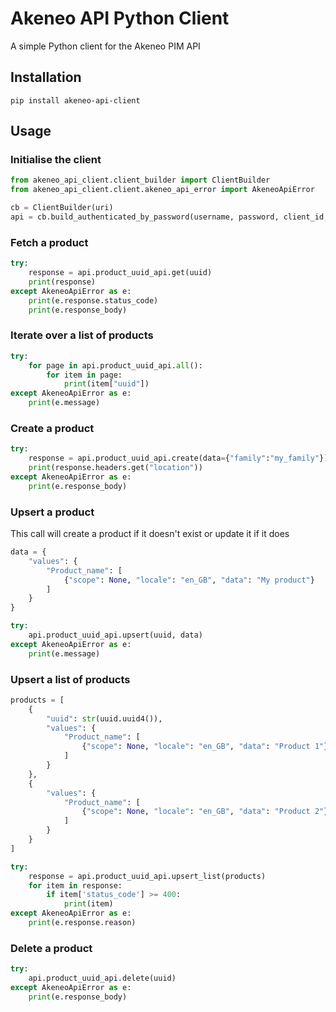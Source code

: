 # Akeneo API Python Client

A simple Python client for the Akeneo PIM API

## Installation

```commandline
pip install akeneo-api-client
```

## Usage

### Initialise the client

```python
from akeneo_api_client.client_builder import ClientBuilder
from akeneo_api_client.client.akeneo_api_error import AkeneoApiError

cb = ClientBuilder(uri)
api = cb.build_authenticated_by_password(username, password, client_id, secret)
```

### Fetch a product

```python
try:
    response = api.product_uuid_api.get(uuid)
    print(response)
except AkeneoApiError as e:
    print(e.response.status_code)
    print(e.response_body)
```

### Iterate over a list of products

```python
try:
    for page in api.product_uuid_api.all():
        for item in page:
            print(item["uuid"])
except AkeneoApiError as e:
    print(e.message)
```

### Create a product

```python
try:
    response = api.product_uuid_api.create(data={"family":"my_family"})
    print(response.headers.get("location"))
except AkeneoApiError as e:
    print(e.response_body)
```

### Upsert a product

This call will create a product if it doesn't exist or update it if it does 

```python
data = {
    "values": {
        "Product_name": [
            {"scope": None, "locale": "en_GB", "data": "My product"}
        ]
    }
}

try:
    api.product_uuid_api.upsert(uuid, data)
except AkeneoApiError as e:
    print(e.message)
```

### Upsert a list of products

```python
products = [
    {
        "uuid": str(uuid.uuid4()),
        "values": {
            "Product_name": [
                {"scope": None, "locale": "en_GB", "data": "Product 1"}
            ]
        }
    },
    {
        "values": {
            "Product_name": [
                {"scope": None, "locale": "en_GB", "data": "Product 2"}
            ]
        }
    }
]

try:
    response = api.product_uuid_api.upsert_list(products)
    for item in response:
        if item['status_code'] >= 400:
            print(item)
except AkeneoApiError as e:
    print(e.response.reason)
```

### Delete a product

```python
try:
    api.product_uuid_api.delete(uuid)
except AkeneoApiError as e:
    print(e.response_body)
```

